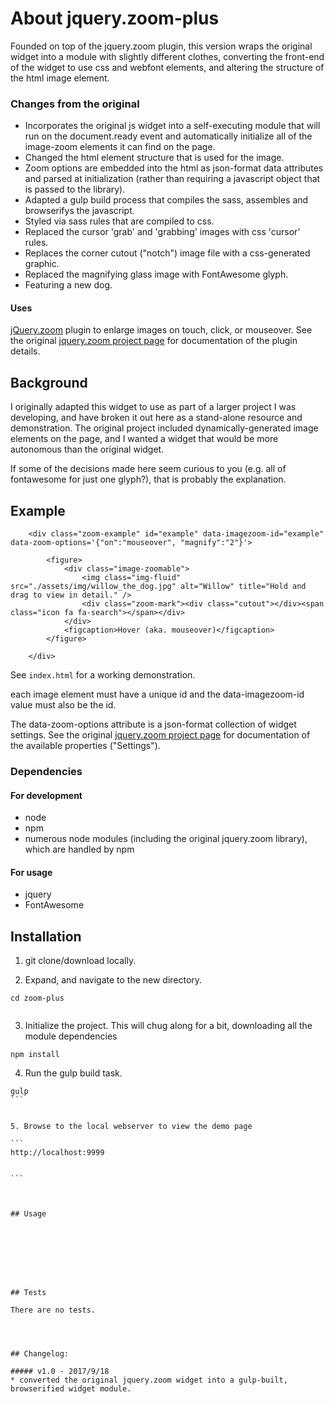 # About jquery.zoom-plus

Founded on top of the jquery.zoom plugin, this version wraps the original widget into a module with slightly different clothes,
converting the front-end of the widget to use css and webfont elements, and altering the structure of the html image element.

### Changes from the original


* Incorporates the original js widget into a self-executing module that will run on the document.ready event and 
automatically initialize all of the image-zoom elements it can find on the page.
* Changed the html element structure that is used for the image.
* Zoom options are embedded into the html as json-format data attributes and parsed at initialization (rather than requiring a javascript object that is passed to the library).
* Adapted a gulp build process that compiles the sass, assembles and browserifys the javascript.
* Styled via sass rules that are compiled to css.
* Replaced the cursor 'grab' and 'grabbing' images with css 'cursor' rules.
* Replaces the corner cutout ("notch") image file with a css-generated graphic.
* Replaced the magnifying glass image with FontAwesome glyph.
* Featuring a new dog.

#### Uses 
[jQuery.zoom](https://github.com/jackmoore/zoom) plugin to enlarge images on touch, click, or mouseover. 
See the original [jquery.zoom project page](http://jacklmoore.com/zoom/) for documentation of the plugin details.



## Background
I originally adapted this widget to use as part of a larger project I was developing, and have broken it out here as a stand-alone resource and demonstration.
The original project included dynamically-generated image elements on the page, and I wanted a widget that would be more autonomous than the original widget.

If some of the decisions made here seem curious to you (e.g. all of fontawesome for just one glyph?), that is probably the explanation.


## Example

```
    <div class="zoom-example" id="example" data-imagezoom-id="example" data-zoom-options='{"on":"mouseover", "magnify":"2"}'>

        <figure>
            <div class="image-zoomable">
                <img class="img-fluid" src="./assets/img/willow_the_dog.jpg" alt="Willow" title="Hold and drag to view in detail." />
                <div class="zoom-mark"><div class="cutout"></div><span class="icon fa fa-search"></span></div>
            </div>
            <figcaption>Hover (aka. mouseover)</figcaption>
        </figure>

    </div>
```    

See `index.html` for a working demonstration.



each image element must have a unique id and the data-imagezoom-id value must also be the id.

The data-zoom-options attribute is a json-format collection of widget settings.
See the original [jquery.zoom project page](http://jacklmoore.com/zoom/) for documentation of the available properties ("Settings").



### Dependencies

#### For development
* node
* npm
* numerous node modules (including the original jquery.zoom library), which are handled by npm

#### For usage
* jquery
* FontAwesome

## Installation

1. git clone/download locally.

2. Expand, and navigate to the new directory.

```
cd zoom-plus


```

3. Initialize the project. This will chug along for a bit, downloading all the module dependencies

```
npm install

```


4. Run the gulp build task.

````
gulp
```


5. Browse to the local webserver to view the demo page

```
http://localhost:9999


```



## Usage








## Tests

There are no tests.




## Changelog:

##### v1.0 - 2017/9/18
* converted the original jquery.zoom widget into a gulp-built, browserified widget module.
